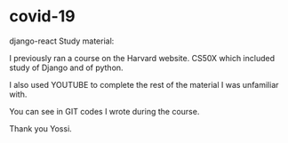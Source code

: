 # covid-19

django-react
Study material:

I previously ran a course on the Harvard website. CS50X which included study of Django and of python.

I also used YOUTUBE to complete the rest of the material I was unfamiliar with.

You can see in GIT codes I wrote during the course.

Thank you Yossi.

